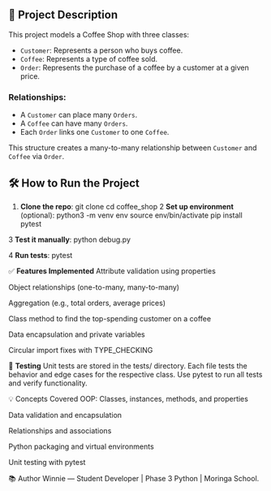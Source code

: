 
## 🧠 Project Description

This project models a Coffee Shop with three classes:
- `Customer`: Represents a person who buys coffee.
- `Coffee`: Represents a type of coffee sold.
- `Order`: Represents the purchase of a coffee by a customer at a given price.

### Relationships:
- A `Customer` can place many `Orders`.
- A `Coffee` can have many `Orders`.
- Each `Order` links one `Customer` to one `Coffee`.

This structure creates a many-to-many relationship between `Customer` and `Coffee` via `Order`.

## 🛠️ How to Run the Project

1. **Clone the repo**:
   git clone <your-private-repo-url>
   cd coffee_shop
2 **Set up environment** (optional):
  python3 -m venv env
  source env/bin/activate
  pip install pytest

3 **Test it manually**:
   python debug.py

4 **Run tests**:
   pytest

✅ **Features Implemented**
Attribute validation using properties

Object relationships (one-to-many, many-to-many)

Aggregation (e.g., total orders, average prices)

Class method to find the top-spending customer on a coffee

Data encapsulation and private variables

Circular import fixes with TYPE_CHECKING

🧪 **Testing**
Unit tests are stored in the tests/ directory. Each file tests the behavior and edge cases for the respective class. Use pytest to run all tests and verify functionality.

💡 Concepts Covered
OOP: Classes, instances, methods, and properties

Data validation and encapsulation

Relationships and associations

Python packaging and virtual environments

Unit testing with pytest

📚 Author
Winnie — Student Developer | Phase 3 Python | Moringa School.
